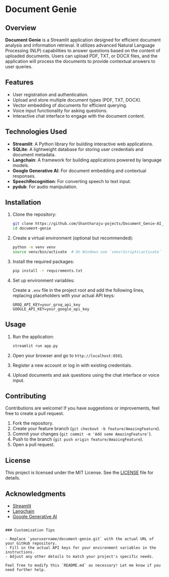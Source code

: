 # Document Genie

## Overview

**Document Genie** is a Streamlit application designed for efficient document analysis and information retrieval. It utilizes advanced Natural Language Processing (NLP) capabilities to answer questions based on the content of uploaded documents. Users can upload PDF, TXT, or DOCX files, and the application will process the documents to provide contextual answers to user queries.

## Features

- User registration and authentication.
- Upload and store multiple document types (PDF, TXT, DOCX).
- Vector embedding of documents for efficient querying.
- Voice input functionality for asking questions.
- Interactive chat interface to engage with the document content.

## Technologies Used

- **Streamlit**: A Python library for building interactive web applications.
- **SQLite**: A lightweight database for storing user credentials and document metadata.
- **Langchain**: A framework for building applications powered by language models.
- **Google Generative AI**: For document embedding and contextual responses.
- **SpeechRecognition**: For converting speech to text input.
- **pydub**: For audio manipulation.

## Installation

1. Clone the repository:

   ```bash
   git clone https://github.com/Shantharaju-pojects/Document_Genie-AI_chatbot.git
   cd document-genie
   ```

2. Create a virtual environment (optional but recommended):

   ```bash
   python -m venv venv
   source venv/bin/activate  # On Windows use `venv\Scripts\activate`
   ```

3. Install the required packages:

   ```bash
   pip install -r requirements.txt
   ```

4. Set up environment variables:

   Create a `.env` file in the project root and add the following lines, replacing placeholders with your actual API keys:

   ```plaintext
   GROQ_API_KEY=your_groq_api_key
   GOOGLE_API_KEY=your_google_api_key
   ```

## Usage

1. Run the application:

   ```bash
   streamlit run app.py
   ```

2. Open your browser and go to `http://localhost:8501`.

3. Register a new account or log in with existing credentials.

4. Upload documents and ask questions using the chat interface or voice input.

## Contributing

Contributions are welcome! If you have suggestions or improvements, feel free to create a pull request.

1. Fork the repository.
2. Create your feature branch (`git checkout -b feature/AmazingFeature`).
3. Commit your changes (`git commit -m 'Add some AmazingFeature'`).
4. Push to the branch (`git push origin feature/AmazingFeature`).
5. Open a pull request.

## License

This project is licensed under the MIT License. See the [LICENSE](LICENSE) file for details.

## Acknowledgments

- [Streamlit](https://streamlit.io/)
- [Langchain](https://langchain.readthedocs.io/en/latest/)
- [Google Generative AI](https://cloud.google.com/generative-ai)

```

### Customization Tips

- Replace `yourusername/document-genie.git` with the actual URL of your GitHub repository.
- Fill in the actual API keys for your environment variables in the instructions.
- Adjust any other details to match your project's specific needs.

Feel free to modify this `README.md` as necessary! Let me know if you need further help.
